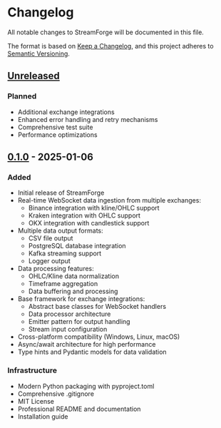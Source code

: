 # Changelog

All notable changes to StreamForge will be documented in this file.

The format is based on [Keep a Changelog](https://keepachangelog.com/en/1.0.0/),
and this project adheres to [Semantic Versioning](https://semver.org/spec/v2.0.0.html).

## [Unreleased]

### Planned
- Additional exchange integrations
- Enhanced error handling and retry mechanisms
- Comprehensive test suite
- Performance optimizations

## [0.1.0] - 2025-01-06

### Added
- Initial release of StreamForge
- Real-time WebSocket data ingestion from multiple exchanges:
  - Binance integration with kline/OHLC support
  - Kraken integration with OHLC support
  - OKX integration with candlestick support
- Multiple data output formats:
  - CSV file output
  - PostgreSQL database integration
  - Kafka streaming support
  - Logger output
- Data processing features:
  - OHLC/Kline data normalization
  - Timeframe aggregation
  - Data buffering and processing
- Base framework for exchange integrations:
  - Abstract base classes for WebSocket handlers
  - Data processor architecture
  - Emitter pattern for output handling
  - Stream input configuration
- Cross-platform compatibility (Windows, Linux, macOS)
- Async/await architecture for high performance
- Type hints and Pydantic models for data validation

### Infrastructure
- Modern Python packaging with pyproject.toml
- Comprehensive .gitignore
- MIT License
- Professional README and documentation
- Installation guide

[Unreleased]: https://github.com/paulobueno90/streamforge/compare/v0.1.0...HEAD
[0.1.0]: https://github.com/paulobueno90/streamforge/releases/tag/v0.1.0
